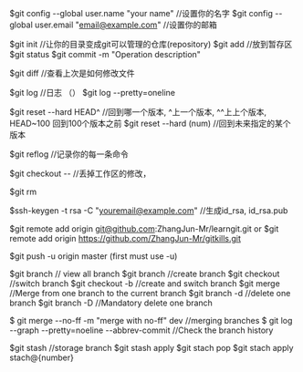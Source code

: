 ﻿
$git config --global user.name "your name"                //设置你的名字
$git config --global user.email "email@example.com"       //设置你的邮箱

$git init     //让你的目录变成git可以管理的仓库(repository)
$git add <file>   //放到暂存区
$git status
$git commit -m "Operation description"

$git diff <file>  //查看上次是如何修改文件

$git log  //日志  （）
$git log --pretty=oneline

$git reset --hard HEAD^   //回到哪一个版本,  ^上一个版本, ^^上上个版本, HEAD~100 回到100个版本之前
$git reset --hard (num)   //回到未来指定的某个版本

$git reflog              //记录你的每一条命令

$git checkout -- <file>  //丢掉工作区的修改，

$git rm <file>

$ssh-keygen -t rsa -C "youremail@example.com"   //生成id_rsa, id_rsa.pub

$git remote add origin git@github.com:ZhangJun-Mr/learngit.git
 or
$git remote add origin https://github.com/ZhangJun-Mr/gitkills.git

$git push -u origin master (first must use -u)

$git branch   // view all branch
$git branch <name>  //create branch
$git checkout <name>  //switch branch
$git checkout -b <name>  //create and switch branch
$git merge <name>  //Merge from one branch to the current branch
$git branch -d <name>  //delete one branch
$git branch -D <name>  //Mandatory delete one branch

$ git merge --no-ff -m "merge with no-ff" dev    //merging branches
$ git log --graph --pretty=noeline --abbrev-commit  //Check the branch history

$git stash                //storage branch
$git stash apply
$git stach pop
$git stach apply stach@{number}
